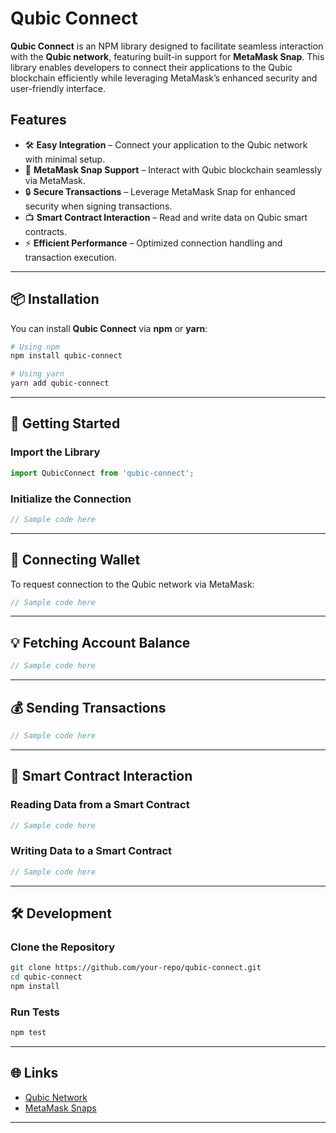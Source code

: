 # Qubic Connect

**Qubic Connect** is an NPM library designed to facilitate seamless interaction with the **Qubic network**, featuring built-in support for **MetaMask Snap**. This library enables developers to connect their applications to the Qubic blockchain efficiently while leveraging MetaMask’s enhanced security and user-friendly interface.

## Features

- 🛠 **Easy Integration** – Connect your application to the Qubic network with minimal setup.
- 🔗 **MetaMask Snap Support** – Interact with Qubic blockchain seamlessly via MetaMask.
- 🔒 **Secure Transactions** – Leverage MetaMask Snap for enhanced security when signing transactions.
- 📺 **Smart Contract Interaction** – Read and write data on Qubic smart contracts.
- ⚡ **Efficient Performance** – Optimized connection handling and transaction execution.

---

## 📦 Installation

You can install **Qubic Connect** via **npm** or **yarn**:

```sh
# Using npm
npm install qubic-connect

# Using yarn
yarn add qubic-connect
```

---

## 🚀 Getting Started

### Import the Library

```javascript
import QubicConnect from 'qubic-connect';
```

### Initialize the Connection

```javascript
// Sample code here
```

---

## 🔑 Connecting Wallet

To request connection to the Qubic network via MetaMask:

```javascript
// Sample code here
```

---

## 💡 Fetching Account Balance

```javascript
// Sample code here
```

---

## 💰 Sending Transactions

```javascript
// Sample code here
```

---

## 💜 Smart Contract Interaction

### Reading Data from a Smart Contract

```javascript
// Sample code here
```

### Writing Data to a Smart Contract

```javascript
// Sample code here
```

---

## 🛠 Development

### Clone the Repository

```sh
git clone https://github.com/your-repo/qubic-connect.git
cd qubic-connect
npm install
```

### Run Tests

```sh
npm test
```

---

## 🌐 Links

- [Qubic Network](https://qubic.org/)
- [MetaMask Snaps](https://metamask.io/snaps/)

---
